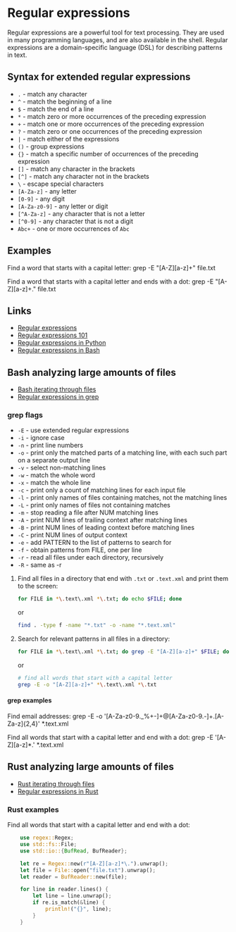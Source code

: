 # Regular expressions

Regular expressions are a powerful tool for text processing. They are used in many programming languages, and are also available in the shell. Regular expressions are a domain-specific language (DSL) for describing patterns in text.

## Syntax for extended regular expressions

- `.` - match any character
- `^` - match the beginning of a line
- `$` - match the end of a line
- `*` - match zero or more occurrences of the preceding expression
- `+` - match one or more occurrences of the preceding expression
- `?` - match zero or one occurrences of the preceding expression
- `|` - match either of the expressions
- `()` - group expressions
- `{}` - match a specific number of occurrences of the preceding expression
- `[]` - match any character in the brackets
- `[^]` - match any character not in the brackets
- `\` - escape special characters
- `[A-Za-z]` - any letter
- `[0-9]` - any digit
- `[A-Za-z0-9]` - any letter or digit
- `[^A-Za-z]` - any character that is not a letter
- `[^0-9]` - any character that is not a digit   
- `Abc+` - one or more occurrences of `Abc`

## Examples

Find a word that starts with a capital letter:
    grep -E "[A-Z][a-z]+" file.txt

Find a word that starts with a capital letter and ends with a dot:
    grep -E "[A-Z][a-z]+." file.txt

## Links

- [Regular expressions](https://en.wikipedia.org/wiki/Regular_expression)
- [Regular expressions 101](https://regex101.com/)
- [Regular expressions in Python](https://docs.python.org/3/library/re.html)
- [Regular expressions in Bash](https://tldp.org/LDP/abs/html/x17129.html)

## Bash analyzing large amounts of files

- [Bash iterating through files](https://www.digitalocean.com/community/tutorials/workflow-loop-through-files-in-a-directory)
- [Regular expressions in grep](https://www.cyberciti.biz/faq/grep-regular-expressions/)

### grep flags

- `-E` - use extended regular expressions
- `-i` - ignore case
- `-n` - print line numbers
- `-o` - print only the matched parts of a matching line, with each such part on a separate output line
- `-v` - select non-matching lines
- `-w` - match the whole word
- `-x` - match the whole line
- `-c` - print only a count of matching lines for each input file
- `-l` - print only names of files containing matches, not the matching lines
- `-L` - print only names of files not containing matches
- `-m` - stop reading a file after NUM matching lines
- `-A` - print NUM lines of trailing context after matching lines
- `-B` - print NUM lines of leading context before matching lines
- `-C` - print NUM lines of output context
- `-e` - add PATTERN to the list of patterns to search for
- `-f` - obtain patterns from FILE, one per line
- `-r` - read all files under each directory, recursively
- `-R` - same as -r

1. Find all files in a directory that end with `.txt` or `.text.xml` and print them to the screen:
    ```bash
    for FILE in *\.text\.xml *\.txt; do echo $FILE; done
    ```
    or
    ```bash
    find . -type f -name "*.txt" -o -name "*.text.xml"
    ```

2. Search for relevant patterns in all files in a directory:
    ```bash
    for FILE in *\.text\.xml *\.txt; do grep -E "[A-Z][a-z]+" $FILE; done
    ```
    or
    ```bash
    # find all words that start with a capital letter
    grep -E -o "[A-Z][a-z]+" *\.text\.xml *\.txt
    ```

#### grep examples

Find email addresses:
    grep -E -o '[A-Za-z0-9._%+-]+@[A-Za-z0-9.-]+\.[A-Za-z]{2,4}' *\.text\.xml

Find all words that start with a capital letter and end with a dot:
    grep -E '[A-Z][a-z]*\.' *\.text\.xml

## Rust analyzing large amounts of files

- [Rust iterating through files](https://doc.rust-lang.org/std/fs/fn.read_dir.html)
- [Regular expressions in Rust](https://docs.rs/regex/1.3.9/regex/)

### Rust examples

Find all words that start with a capital letter and end with a dot:
```rust
    use regex::Regex;
    use std::fs::File;
    use std::io::{BufRead, BufReader};

    let re = Regex::new(r"[A-Z][a-z]*\.").unwrap();
    let file = File::open("file.txt").unwrap();
    let reader = BufReader::new(file);

    for line in reader.lines() {
        let line = line.unwrap();
        if re.is_match(&line) {
            println!("{}", line);
        }
    }
```